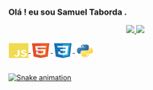 ### Olá !  eu sou Samuel Taborda .


<div align="center">
  <a href="https://github.com/SamuelTabordaAS">
  <img height="180em" src="https://github-readme-stats.vercel.app/api?username=SamuelTabordaAS&show_icons=true&theme=dracula&include_all_commits=true&count_private=true"/>
  <img height="180em" src="https://github-readme-stats.vercel.app/api/top-langs/?username=SamuelTabordaAS&layout=compact&langs_count=7&theme=dracula"/>
</div>

  <div style="display: inline_block"><br>
  <img align="center" alt="Rafa-Js" height="30" width="40" src="https://raw.githubusercontent.com/devicons/devicon/master/icons/javascript/javascript-plain.svg">
  <img align="center" alt="Rafa-HTML" height="30" width="40" src="https://raw.githubusercontent.com/devicons/devicon/master/icons/html5/html5-original.svg">
  <img align="center" alt="Rafa-CSS" height="30" width="40" src="https://raw.githubusercontent.com/devicons/devicon/master/icons/css3/css3-original.svg">
  <img align="center" alt="Rafa-Python" height="30" width="40" src="https://raw.githubusercontent.com/devicons/devicon/master/icons/python/python-original.svg">
  
 

    
##

    
 <div>
    

  ![Snake animation](https://github.com/SamuelTabordaAS/SamuelTabordaAS/blob/output/github-contribution-grid-snake.svg)

</div>
